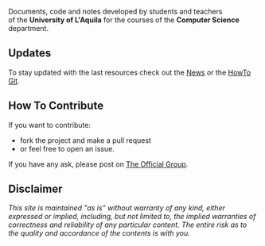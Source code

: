 Documents, code and notes developed by students and teachers  
of the **University of L'Aquila** for the courses of the **Computer Science** department.

## Updates
To stay updated with the last resources check out the [News][News] or the [HowTo Git][HowTo Git].


## How To Contribute
If you want to contribute:
- fork the project and make a pull request
- or feel free to open an issue.

If you have any ask, please post on [The Official Group][group].


## Disclaimer
*This site is maintained "as is" without warranty of any kind, either expressed or implied, including, but not limited to, the implied warranties of correctness and reliability of any particular content. The entire risk as to the quality and accordance of the contents is with you.*

[News]: https://github.com/UnivAQ/teaching/wiki/News
[HowTo Git]: https://github.com/UnivAQ/teaching/wiki/HowTo%20Git
[group]: https://groups.google.com/forum/#!forum/informatica-aq
